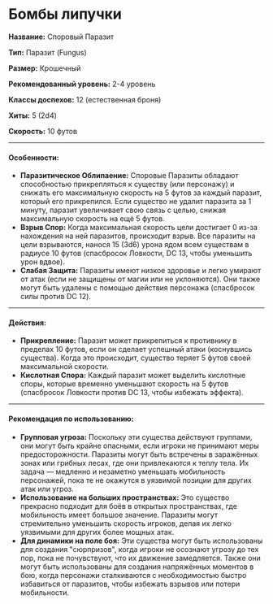 # Бомбы липучки

**Название:** Споровый Паразит

**Тип:** Паразит (Fungus)

**Размер:** Крошечный

**Рекомендованный уровень:** 2-4 уровень

**Классы доспехов:** 12 (естественная броня)

**Хиты:** 5 (2d4)

**Скорость:** 10 футов

***

#### **Особенности:**

* **Паразитическое Облипаение:** Споровые Паразиты обладают способностью прикрепляться к существу (или персонажу) и снижать его максимальную скорость на 5 футов за каждый паразит, который его прикрепился. Если существо не удалит паразита за 1 минуту, паразит увеличивает свою связь с целью, снижая максимальную скорость на ещё 5 футов.
* **Взрыв Спор:** Когда максимальная скорость цели достигает 0 из-за нахождения на ней паразитов, происходит взрыв. Все паразиты на цели взрываются, нанося 15 (3d6) урона ядом всем существам в радиусе 10 футов (спасбросок Ловкости, DC 13, чтобы уменьшить урон вдвое).
* **Слабая Защита:** Паразиты имеют низкое здоровье и легко умирают от атак (если не защищены от магии или не уклоняются). Они также могут быть удалены с помощью действия персонажа (спасбросок силы против DC 12).

***

#### **Действия:**

* **Прикрепление:** Паразит может прикрепиться к противнику в пределах 10 футов, если он сделает успешный атаки (коснувшись существа). Когда это происходит, существо теряет 5 футов своей максимальной скорости.
* **Кислотная Спора:** Каждый паразит может выделить кислотные споры, которые временно уменьшают скорость на 5 футов (спасбросок Ловкости против DC 13, чтобы избежать эффекта).

***

#### **Рекомендация по использованию:**

* **Групповая угроза:** Поскольку эти существа действуют группами, они могут быть крайне опасными, если игроки не принимают меры предосторожности. Паразиты могут быть встречены в заражённых зонах или грибных лесах, где они привлекаются к теплу тела. Их задача — медленно и незаметно уменьшать мобильность персонажей, пока те не окажутся в уязвимой позиции для других атак или угроз.
* **Использование на больших пространствах:** Это существо прекрасно подходит для боёв в открытых пространствах, где мобильность имеет большое значение. Паразиты могут стремительно уменьшить скорость игроков, делая их легко уязвимыми для других более мощных атак.
* **Для динамики на поле боя:** Эти существа могут быть использованы для создания "сюрпризов", когда игроки не осознают угрозу до тех пор, пока не почувствуют, что их движение замедляется. Также они могут быть использованы для создания напряжённых моментов в бою, когда персонажи сталкиваются с необходимостью быстро избавиться от паразитов, чтобы избежать взрывов или потери мобильности.
